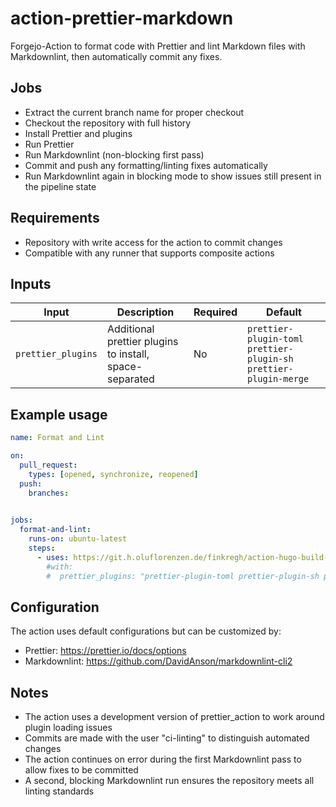 # action-prettier-markdown

Forgejo-Action to format code with Prettier and lint Markdown files with Markdownlint, then automatically commit any fixes.

## Jobs

- Extract the current branch name for proper checkout
- Checkout the repository with full history
- Install Prettier and plugins
- Run Prettier
- Run Markdownlint (non-blocking first pass)
- Commit and push any formatting/linting fixes automatically
- Run Markdownlint again in blocking mode to show issues still present in the pipeline state

## Requirements

- Repository with write access for the action to commit changes
- Compatible with any runner that supports composite actions

## Inputs

| Input              | Description                                             | Required | Default                                                         |
| ------------------ | ------------------------------------------------------- | -------- | --------------------------------------------------------------- |
| `prettier_plugins` | Additional prettier plugins to install, space-separated | No       | `prettier-plugin-toml prettier-plugin-sh prettier-plugin-merge` |

## Example usage

```yaml
name: Format and Lint

on:
  pull_request:
    types: [opened, synchronize, reopened]
  push:
    branches:
    

jobs:
  format-and-lint:
    runs-on: ubuntu-latest
    steps:
      - uses: https://git.h.oluflorenzen.de/finkregh/action-hugo-build-rsync/actions/prettier-markdown@v1
        #with:
        #  prettier_plugins: "prettier-plugin-toml prettier-plugin-sh prettier-plugin-merge"
```

## Configuration

The action uses default configurations but can be customized by:

- Prettier: <https://prettier.io/docs/options>
- Markdownlint: <https://github.com/DavidAnson/markdownlint-cli2>

## Notes

- The action uses a development version of prettier_action to work around plugin loading issues
- Commits are made with the user "ci-linting" to distinguish automated changes
- The action continues on error during the first Markdownlint pass to allow fixes to be committed
- A second, blocking Markdownlint run ensures the repository meets all linting standards
